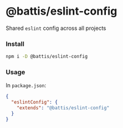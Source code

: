 # @battis/eslint-config

Shared `eslint` config across all projects

### Install

```bash
npm i -D @battis/eslint-config
```

### Usage

In `package.json`:

```json
{
  "eslintConfig": {
    "extends": "@battis/eslint-config"
  }
}
```
